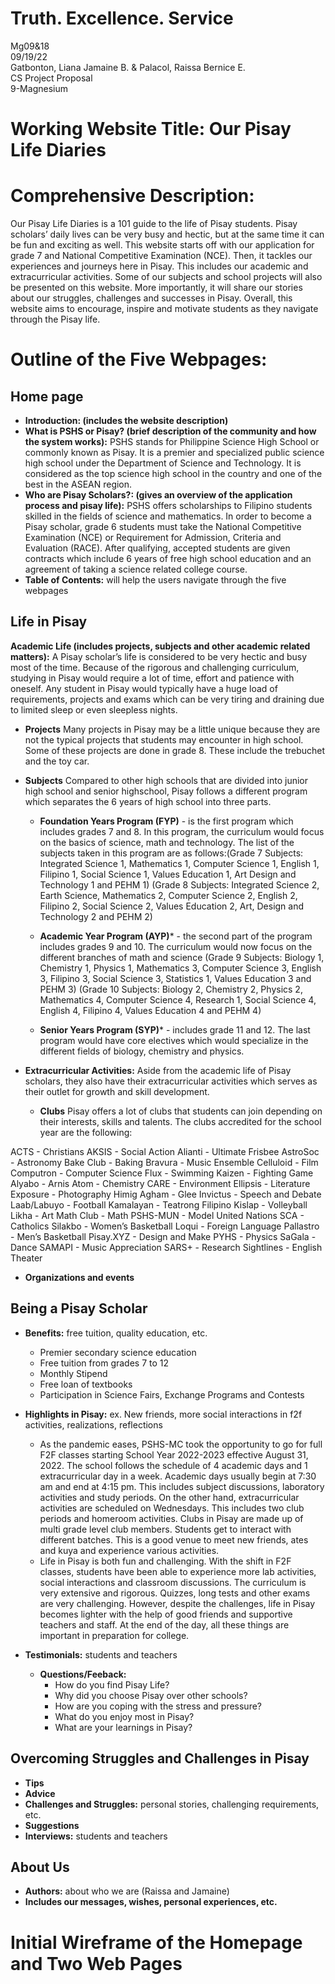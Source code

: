 # Truth. Excellence. Service
Mg09&18
<br>
09/19/22
<br>
Gatbonton, Liana Jamaine B. & Palacol, Raissa Bernice E.
<br>
CS Project Proposal
<br>
9-Magnesium


# Working Website Title: Our Pisay Life Diaries

# Comprehensive Description:
Our Pisay Life Diaries is a 101 guide to the life of Pisay students. Pisay scholars’ daily lives can be very busy and hectic, but at the same time it can be fun and exciting as well. This website starts off with our application for grade 7 and National Competitive Examination (NCE). Then, it tackles our experiences and journeys here in Pisay. This includes our academic and extracurricular activities. Some of our subjects and school projects will also be presented on this website. More importantly, it will share our stories about our struggles, challenges and successes in Pisay. Overall, this website aims to encourage, inspire and motivate students as they navigate through the Pisay life. 

# Outline of the Five Webpages:
## Home page
* **Introduction: (includes the website description)** 
* **What is PSHS or Pisay? (brief description of the community and how the system works):** PSHS stands for Philippine Science High School or commonly known as Pisay. It is a premier and specialized public science high school under the Department of Science and Technology. It is considered as the top science high school in the country and one of the best in the ASEAN region. 
* **Who are Pisay Scholars?: (gives an overview of the application process and pisay life):** PSHS offers scholarships to Filipino students skilled in the fields of science and mathematics. In order to become a Pisay scholar, grade 6 students must take the National Competitive Examination (NCE) or Requirement for Admission, Criteria and Evaluation (RACE). After qualifying, accepted students are given contracts which include 6 years of free high school education and an agreement of taking a science related college course. 
* **Table of Contents:** will help the users navigate through the five webpages

## Life in Pisay
**Academic Life (includes projects, subjects and other academic related matters):** A Pisay scholar’s life is considered to be very hectic and busy most of the time. Because of the rigorous and challenging curriculum, studying in Pisay would require a lot of time, effort and patience with oneself. Any student in Pisay would typically have a huge load of requirements, projects and exams which can be very tiring and draining due to limited sleep or even sleepless nights. 
* **Projects** Many projects in Pisay may be a little unique because they are not the typical projects that students may encounter in high school. Some of these projects are done in grade 8. These include the trebuchet and the toy car.
* **Subjects** Compared to other high schools that are divided into junior high school and senior highschool, Pisay follows a different program which separates the 6 years of high school into three parts.
  * **Foundation Years Program (FYP)** - is the first program which includes grades 7 and 8. In this program, the curriculum would focus on the basics of science, math and technology. The list of the subjects taken in this program are as follows:(Grade 7 Subjects: Integrated Science 1, Mathematics 1, Computer Science 1, English 1, Filipino 1, Social Science 1, Values Education 1, Art Design and Technology 1 and PEHM 1) (Grade 8 Subjects: Integrated Science 2, Earth Science, Mathematics 2, Computer Science 2, English 2, Filipino 2, Social Science 2, Values Education 2, Art, Design and Technology 2 and PEHM 2)

  * **Academic Year Program (AYP)*** - the second part of the program includes grades 9 and 10. The curriculum would now focus on the different branches of math and science (Grade 9 Subjects: Biology 1, Chemistry 1, Physics 1, Mathematics 3, Computer Science 3, English 3, Filipino 3, Social Science 3, Statistics 1, Values Education 3 and PEHM 3) (Grade 10 Subjects: Biology 2, Chemistry 2, Physics 2, Mathematics 4, Computer Science 4, Research 1, Social Science 4, English 4, Filipino 4, Values Education 4 and PEHM 4)

  * **Senior Years Program (SYP)*** - includes grade 11 and 12. The last program would have core electives which would specialize in the different fields of biology, chemistry and physics. 

* **Extracurricular Activities:** Aside from the academic life of Pisay scholars, they also have their extracurricular activities which serves as their outlet for growth and skill development. 
  * **Clubs** Pisay offers a lot of clubs that students can join depending on their interests, skills and talents. The clubs accredited for the school year are the following:

ACTS - Christians
AKSIS - Social Action
Alianti - Ultimate Frisbee
AstroSoc - Astronomy
Bake Club - Baking
Bravura - Music Ensemble
Celluloid - Film
Computron - Computer Science
Flux - Swimming
Kaizen - Fighting Game
Alyabo - Arnis
Atom - Chemistry 
CARE - Environment
Ellipsis - Literature
Exposure - Photography
Himig Agham - Glee
Invictus - Speech and Debate
Laab/Labuyo - Football
Kamalayan - Teatrong Filipino
Kislap - Volleyball
Likha - Art
Math Club - Math
PSHS-MUN - Model United Nations
SCA - Catholics
Silakbo - Women’s Basketball
Loqui - Foreign Language
Pallastro - Men’s Basketball
Pisay.XYZ - Design and Make
PYHS - Physics
SaGala - Dance
SAMAPI - Music Appreciation
SARS+ - Research
Sightlines - English Theater

  * **Organizations and events**

## Being a Pisay Scholar
* **Benefits:** free tuition, quality education, etc.
   * Premier secondary science education
   * Free tuition from grades 7 to 12
   * Monthly Stipend
   * Free loan of textbooks
   * Participation in Science Fairs, Exchange Programs and Contests 

* **Highlights in Pisay:** ex. New friends, more social interactions in f2f activities, realizations, reflections
   * As the pandemic eases, PSHS-MC took the opportunity to go for full F2F classes starting School Year 2022-2023 effective August 31, 2022. The school follows the schedule of 4 academic days and 1 extracurricular day in a week. Academic days usually begin at 7:30 am and end at 4:15 pm. This includes subject discussions, laboratory activities and study periods. On the other hand, extracurricular activities are scheduled on Wednesdays. This includes two club periods and homeroom activities. Clubs in Pisay are made up of multi grade level club members. Students get to interact with different batches. This is a good venue to meet new friends, ates and kuya and experience various activities. 
   * Life in Pisay is both fun and challenging. With the shift in F2F classes, students have been able to experience more lab activities, social interactions and classroom discussions. The curriculum is very extensive and rigorous. Quizzes, long tests and other exams are very challenging. However, despite the challenges, life in Pisay becomes lighter with the help of good friends and supportive teachers and staff. At the end of the day, all these things are important in preparation for college. 

* **Testimonials:** students and teachers
  * **Questions/Feeback:**
     * How do you find Pisay Life?
     * Why did you choose Pisay over other schools?
     * How are you coping with the stress and pressure?
     * What do you enjoy most in Pisay?
     * What are your learnings in Pisay?


## Overcoming Struggles and Challenges in Pisay
* **Tips**
* **Advice**
* **Challenges and Struggles:** personal stories, challenging requirements, etc.
* **Suggestions**
* **Interviews:** students and teachers

## About Us
* **Authors:** about who we are (Raissa and Jamaine)
* **Includes our messages, wishes, personal experiences, etc.**


# Initial Wireframe of the Homepage and Two Web Pages
